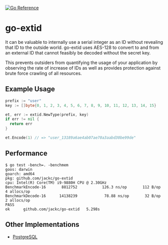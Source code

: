 [![Go Reference](https://pkg.go.dev/badge/github.com/jackc/go-extid.svg)](https://pkg.go.dev/github.com/jackc/go-extid)

# go-extid

It can be valuable to internally use a serial integer as an ID without revealing that ID to the outside world. go-extid
uses AES-128 to convert to and from an external ID that cannot feasibly be decoded without the secret key.

This prevents outsiders from quantifying the usage of your application by observing the rate of increase of IDs as well
as provides protection against brute force crawling of all resources.

## Example Usage

```go
prefix := "user"
key := []byte{0, 1, 2, 3, 4, 5, 6, 7, 8, 9, 10, 11, 12, 13, 14, 15}

et, err := extid.NewType(prefix, key)
if err != nil {
  return err
}

et.Encode(1) // => "user_13189a6ae4ab07ae70a3aabd30be99de"
```

## Performance

```
$ go test -bench=. -benchmem
goos: darwin
goarch: amd64
pkg: github.com/jackc/go-extid
cpu: Intel(R) Core(TM) i9-9880H CPU @ 2.30GHz
BenchmarkEncode-16    	 8812752	       126.3 ns/op	     112 B/op	       4 allocs/op
BenchmarkDecode-16    	14138239	        78.88 ns/op	      32 B/op	       2 allocs/op
PASS
ok  	github.com/jackc/go-extid	5.298s
```

## Other Implementations

* [PostgreSQL](https://github.com/jackc/pg-extid)
